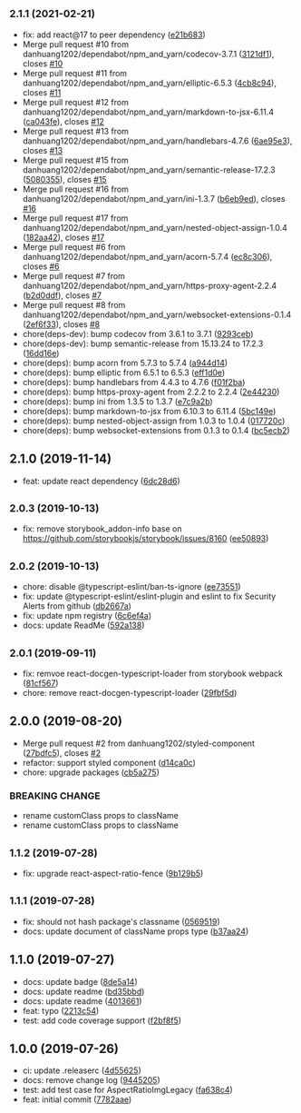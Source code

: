 ## <small>2.1.1 (2021-02-21)</small>

* fix: add react@17 to peer dependency ([e21b683](https://github.com/danhuang1202/react-aspect-ratio-img/commit/e21b683))
* Merge pull request #10 from danhuang1202/dependabot/npm_and_yarn/codecov-3.7.1 ([3121df1](https://github.com/danhuang1202/react-aspect-ratio-img/commit/3121df1)), closes [#10](https://github.com/danhuang1202/react-aspect-ratio-img/issues/10)
* Merge pull request #11 from danhuang1202/dependabot/npm_and_yarn/elliptic-6.5.3 ([4cb8c94](https://github.com/danhuang1202/react-aspect-ratio-img/commit/4cb8c94)), closes [#11](https://github.com/danhuang1202/react-aspect-ratio-img/issues/11)
* Merge pull request #12 from danhuang1202/dependabot/npm_and_yarn/markdown-to-jsx-6.11.4 ([ca043fe](https://github.com/danhuang1202/react-aspect-ratio-img/commit/ca043fe)), closes [#12](https://github.com/danhuang1202/react-aspect-ratio-img/issues/12)
* Merge pull request #13 from danhuang1202/dependabot/npm_and_yarn/handlebars-4.7.6 ([6ae95e3](https://github.com/danhuang1202/react-aspect-ratio-img/commit/6ae95e3)), closes [#13](https://github.com/danhuang1202/react-aspect-ratio-img/issues/13)
* Merge pull request #15 from danhuang1202/dependabot/npm_and_yarn/semantic-release-17.2.3 ([5080355](https://github.com/danhuang1202/react-aspect-ratio-img/commit/5080355)), closes [#15](https://github.com/danhuang1202/react-aspect-ratio-img/issues/15)
* Merge pull request #16 from danhuang1202/dependabot/npm_and_yarn/ini-1.3.7 ([b6eb9ed](https://github.com/danhuang1202/react-aspect-ratio-img/commit/b6eb9ed)), closes [#16](https://github.com/danhuang1202/react-aspect-ratio-img/issues/16)
* Merge pull request #17 from danhuang1202/dependabot/npm_and_yarn/nested-object-assign-1.0.4 ([182aa42](https://github.com/danhuang1202/react-aspect-ratio-img/commit/182aa42)), closes [#17](https://github.com/danhuang1202/react-aspect-ratio-img/issues/17)
* Merge pull request #6 from danhuang1202/dependabot/npm_and_yarn/acorn-5.7.4 ([ec8c306](https://github.com/danhuang1202/react-aspect-ratio-img/commit/ec8c306)), closes [#6](https://github.com/danhuang1202/react-aspect-ratio-img/issues/6)
* Merge pull request #7 from danhuang1202/dependabot/npm_and_yarn/https-proxy-agent-2.2.4 ([b2d0ddf](https://github.com/danhuang1202/react-aspect-ratio-img/commit/b2d0ddf)), closes [#7](https://github.com/danhuang1202/react-aspect-ratio-img/issues/7)
* Merge pull request #8 from danhuang1202/dependabot/npm_and_yarn/websocket-extensions-0.1.4 ([2ef6f33](https://github.com/danhuang1202/react-aspect-ratio-img/commit/2ef6f33)), closes [#8](https://github.com/danhuang1202/react-aspect-ratio-img/issues/8)
* chore(deps-dev): bump codecov from 3.6.1 to 3.7.1 ([9293ceb](https://github.com/danhuang1202/react-aspect-ratio-img/commit/9293ceb))
* chore(deps-dev): bump semantic-release from 15.13.24 to 17.2.3 ([16dd16e](https://github.com/danhuang1202/react-aspect-ratio-img/commit/16dd16e))
* chore(deps): bump acorn from 5.7.3 to 5.7.4 ([a944d14](https://github.com/danhuang1202/react-aspect-ratio-img/commit/a944d14))
* chore(deps): bump elliptic from 6.5.1 to 6.5.3 ([eff1d0e](https://github.com/danhuang1202/react-aspect-ratio-img/commit/eff1d0e))
* chore(deps): bump handlebars from 4.4.3 to 4.7.6 ([f01f2ba](https://github.com/danhuang1202/react-aspect-ratio-img/commit/f01f2ba))
* chore(deps): bump https-proxy-agent from 2.2.2 to 2.2.4 ([2e44230](https://github.com/danhuang1202/react-aspect-ratio-img/commit/2e44230))
* chore(deps): bump ini from 1.3.5 to 1.3.7 ([e7c9a2b](https://github.com/danhuang1202/react-aspect-ratio-img/commit/e7c9a2b))
* chore(deps): bump markdown-to-jsx from 6.10.3 to 6.11.4 ([5bc149e](https://github.com/danhuang1202/react-aspect-ratio-img/commit/5bc149e))
* chore(deps): bump nested-object-assign from 1.0.3 to 1.0.4 ([017720c](https://github.com/danhuang1202/react-aspect-ratio-img/commit/017720c))
* chore(deps): bump websocket-extensions from 0.1.3 to 0.1.4 ([bc5ecb2](https://github.com/danhuang1202/react-aspect-ratio-img/commit/bc5ecb2))

## 2.1.0 (2019-11-14)

* feat: update react dependency ([6dc28d6](https://github.com/danhuang1202/react-aspect-ratio-img/commit/6dc28d6))

## <small>2.0.3 (2019-10-13)</small>

* fix: remove storybook_addon-info base on https://github.com/storybookjs/storybook/issues/8160 ([ee50893](https://github.com/danhuang1202/react-aspect-ratio-img/commit/ee50893))

## <small>2.0.2 (2019-10-13)</small>

* chore: disable @typescript-eslint/ban-ts-ignore ([ee73551](https://github.com/danhuang1202/react-aspect-ratio-img/commit/ee73551))
* fix: update @typescript-eslint/eslint-plugin and eslint to fix Security Alerts from github ([db2667a](https://github.com/danhuang1202/react-aspect-ratio-img/commit/db2667a))
* fix: update npm registry ([6c6ef4a](https://github.com/danhuang1202/react-aspect-ratio-img/commit/6c6ef4a))
* docs: update ReadMe ([592a138](https://github.com/danhuang1202/react-aspect-ratio-img/commit/592a138))

## <small>2.0.1 (2019-09-11)</small>

* fix: remvoe react-docgen-typescript-loader from storybook webpack ([81cf567](https://github.com/danhuang1202/react-aspect-ratio-img/commit/81cf567))
* chore: remove react-docgen-typescript-loader ([29fbf5d](https://github.com/danhuang1202/react-aspect-ratio-img/commit/29fbf5d))

## 2.0.0 (2019-08-20)

* Merge pull request #2 from danhuang1202/styled-component ([27bdfc5](https://github.com/danhuang1202/react-aspect-ratio-img/commit/27bdfc5)), closes [#2](https://github.com/danhuang1202/react-aspect-ratio-img/issues/2)
* refactor: support styled component ([d14ca0c](https://github.com/danhuang1202/react-aspect-ratio-img/commit/d14ca0c))
* chore: upgrade packages ([cb5a275](https://github.com/danhuang1202/react-aspect-ratio-img/commit/cb5a275))


### BREAKING CHANGE

* rename customClass props to className
* rename customClass props to className

## <small>1.1.2 (2019-07-28)</small>

* fix: upgrade react-aspect-ratio-fence ([9b129b5](https://github.com/danhuang1202/react-aspect-ratio-img/commit/9b129b5))

## <small>1.1.1 (2019-07-28)</small>

* fix: should not hash package's classname ([0569519](https://github.com/danhuang1202/react-aspect-ratio-img/commit/0569519))
* docs: update document of className props type ([b37aa24](https://github.com/danhuang1202/react-aspect-ratio-img/commit/b37aa24))

## 1.1.0 (2019-07-27)

* docs: update badge ([8de5a14](https://github.com/danhuang1202/react-aspect-ratio-img/commit/8de5a14))
* docs: update readme ([bd35bbd](https://github.com/danhuang1202/react-aspect-ratio-img/commit/bd35bbd))
* docs: update readme ([4013661](https://github.com/danhuang1202/react-aspect-ratio-img/commit/4013661))
* feat: typo ([2213c54](https://github.com/danhuang1202/react-aspect-ratio-img/commit/2213c54))
* test: add code coverage support ([f2bf8f5](https://github.com/danhuang1202/react-aspect-ratio-img/commit/f2bf8f5))

## 1.0.0 (2019-07-26)

* ci: update .releaserc ([4d55625](https://github.com/danhuang1202/react-aspect-ratio-img/commit/4d55625))
* docs: remove change log ([9445205](https://github.com/danhuang1202/react-aspect-ratio-img/commit/9445205))
* test: add test case for AspectRatioImgLegacy ([fa638c4](https://github.com/danhuang1202/react-aspect-ratio-img/commit/fa638c4))
* feat: initial commit ([7782aae](https://github.com/danhuang1202/react-aspect-ratio-img/commit/7782aae))
